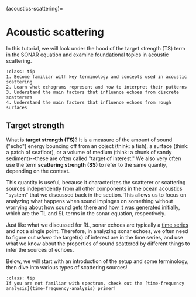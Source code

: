 (acoustics-scattering)=
# Acoustic scattering

In this tutorial, we will look under the hood of the target strength (TS) term in the SONAR equation and examine foundational topics in acoustic scattering.

```{admonition} **Learning objectives**
:class: tip
1. Become familiar with key terminology and concepts used in acoustic scattering
2. Learn what echograms represent and how to interpret their patterns
3. Understand the main factors that influence echoes from discrete scatterers
4. Understand the main factors that influence echoes from rough surfaces
```


## Target strength
What is **target strength (TS)**? It is a measure of the amount of sound ("echo") energy bouncing off from an object (think: a fish), a surface (think: a patch of seafloor), or a volume of medium (think: a chunk of sandy sediment)--these are often called "target of interest." We also very often use the term **scattering strength (SS)** to refer to the same quantiy, depending on the context.

This quantity is useful, because it characterizes the scatterer or scattering sources independently from all other components in the ocean acoustics "system" that we discussed back in the [](acoustics-intro) section. This allows us to focus on analyzing what happens when sound impinges on something without worrying about [how sound gets there](acoustics-propagation) and [how it was generated initially](acoustics-source), which are the TL and SL terms in the sonar equation, respectively.

Just like what we discussed for RL, sonar echoes are typically a [time series](acoustics-receiver_time_series) and not a single point. Therefore, in analyzing sonar echoes, we often need to figure out _where_ the target(s) of interest are in the time series, and use what we know about the properties of sound scattered by different things to infer the sources of echoes.

Below, we will start with an introduction of the setup and some terminology, then dive into various types of scattering sources!



```{Tip}
:class: tip
If you are not familiar with spectrum, check out the [time-frequency analysis](time-frequency-analysis) primer!
```
